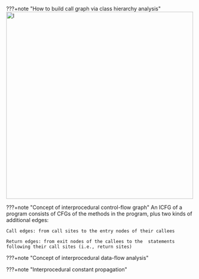 ???+note "How to build call graph via class hierarchy analysis"
    <img src="../img/CHA.png" alt="l" style="width:500px;"/>


???+note "Concept of interprocedural control-flow graph"
    An ICFG of a program consists of CFGs of the methods in the program, plus two kinds of additional edges:

    Call edges: from call sites to the entry nodes of their callees
    
    Return edges: from exit nodes of the callees to the  statements following their call sites (i.e., return sites)



???+note "Concept of interprocedural data-flow analysis"



???+note "Interprocedural constant propagation"

